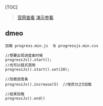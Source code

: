 [TOC]

> [官网查看](https://github.com/usablica/progress.js/wiki/API)
> [演示参看](http://usablica.github.io/progress.js/)


## dmeo
```
加载 progress.min.js  与 progressjs.min.css

//想要出现进度条时候
progressJs().start();
//也可以链式调用
progressJs().start().set(20);

//加载进度条
progressJs().increase(5)  //按百分之5加载

//结束加载
progressJs().end()
```


